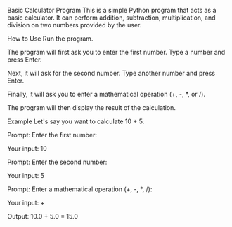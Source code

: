 Basic Calculator Program
This is a simple Python program that acts as a basic calculator. It can perform addition, subtraction, multiplication, and division on two numbers provided by the user.

How to Use
Run the program.

The program will first ask you to enter the first number. Type a number and press Enter.

Next, it will ask for the second number. Type another number and press Enter.

Finally, it will ask you to enter a mathematical operation (+, -, *, or /).

The program will then display the result of the calculation.

Example
Let's say you want to calculate 10 + 5.

Prompt: Enter the first number:

Your input: 10

Prompt: Enter the second number:

Your input: 5

Prompt: Enter a mathematical operation (+, -, *, /):

Your input: +

Output: 10.0 + 5.0 = 15.0
